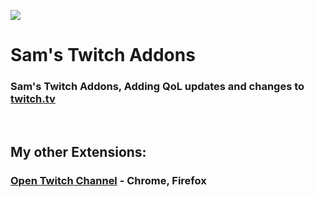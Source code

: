   <p align="left">
    <img src="https://github.com/yungsamd17/Twitch-Addons/assets/64147848/37d86639-403f-4de7-8eef-ac3f348e5e20">
</p>
  
<h1> <div align="left">Sam's Twitch Addons</div> </h1>

<div align="left">
  <h3><b>Sam's Twitch Addons, Adding QoL updates and changes to <a href="https://twitch.tv">twitch.tv</a></h3>
   <br>
   <h2>My other Extensions:</h2>
   <h3><a href="https://github.com/yungsamd17/Open-Twitch-Channel">Open Twitch Channel</a> - Chrome, Firefox</h3>
</div>
